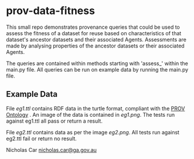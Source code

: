 # prov-data-fitness
This small repo demonstrates provenance queries that could be used to assess the fitness of a dataset for reuse based on
characteristics of that dataset's ancestor datasets and their associated Agents. Assessments are made by analysing
properties of the ancestor datasets or their associated Agents.

The queries are contained within methods starting with 'assess_' within the main.py file. All queries can be run on
example data by running the main.py file.

## Example Data
File *eg1.ttl* contains RDF data in the turtle format, compliant with the [PROV Ontology](https://www.w3.org/TR/prov-o/)
. An image of the data is contained in *eg1.png*. The tests run against eg1.ttl all pass or return a result.

File *eg2.ttl* contains data as per the image *eg2.png*. All tests run against eg2.ttl fail or return no result.


Nicholas Car <nicholas.car@ga.gov.au>
